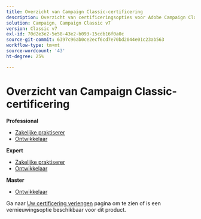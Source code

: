 ```yaml
---
title: Overzicht van Campaign Classic-certificering
description: Overzicht van certificeringsopties voor Adobe Campaign Classic
solution: Campaign, Campaign Classic v7
version: Classic v7
exl-id: 70d2e3e2-5e58-43e2-b093-15cdb16f0a0c
source-git-commit: 6397c96ab0ce2ecf6cd7e70bd2044e01c23ab563
workflow-type: tm+mt
source-wordcount: '43'
ht-degree: 25%

---
```


# Overzicht van Campaign Classic-certificering

**Professional**

* [Zakelijke praktiserer](/help/certifications/acc/acc-p-business.md) <!--AD0-E329-->
* [Ontwikkelaar](/help/certifications/acc/acc-p-developer.md) <!--AD0-E331-->

**Expert**

* [Zakelijke praktiserer](/help/certifications/acc/acc-e-business.md) <!--AD0-E327-->
* [Ontwikkelaar](/help/certifications/acc/acc-e-developer.md) <!--AD0-E330-->

**Master**

* [Ontwikkelaar](/help/certifications/acc/acc-m-developer.md) <!--AD0-E328-->

Ga naar [Uw certificering verlengen](/help/certifications/renew.md) pagina om te zien of is een vernieuwingsoptie beschikbaar voor dit product.
